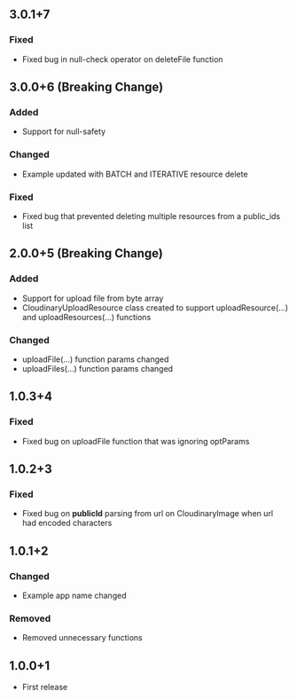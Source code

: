 ## 3.0.1+7
### Fixed
- Fixed bug in null-check operator on deleteFile function

## 3.0.0+6 (Breaking Change)
### Added
- Support for null-safety

### Changed
- Example updated with BATCH and ITERATIVE resource delete

### Fixed
- Fixed bug that prevented deleting multiple resources from a public_ids list

## 2.0.0+5 (Breaking Change)
### Added
- Support for upload file from byte array
- CloudinaryUploadResource class created to support uploadResource(...) and uploadResources(...) functions

### Changed
- uploadFile(...) function params changed
- uploadFiles(...) function params changed

## 1.0.3+4
### Fixed
- Fixed bug on uploadFile function that was ignoring optParams

## 1.0.2+3
### Fixed
- Fixed bug on **publicId** parsing from url on CloudinaryImage when url had encoded characters

## 1.0.1+2
### Changed
- Example app name changed

### Removed
- Removed unnecessary functions

## 1.0.0+1
- First release
